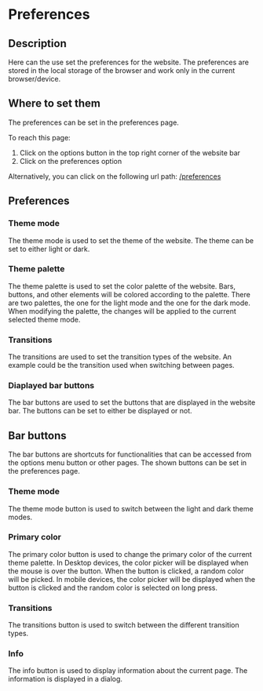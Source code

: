# Preferences

## Description

Here can the use set the preferences for the website. The preferences are stored in the local storage of the browser and work only in the current browser/device. 

## Where to set them

The preferences can be set in the preferences page.

To reach this page:
1. Click on the options button in the top right corner of the website bar
2. Click on the preferences option

Alternatively, you can click on the following url path: [/preferences](/preferences)

## Preferences

### Theme mode

The theme mode is used to set the theme of the website. The theme can be set to either light or dark.

### Theme palette

The theme palette is used to set the color palette of the website. Bars, buttons, and other elements will be colored according to the palette. There are two palettes, the one for the light mode and the one for the dark mode. When modifying the palette, the changes will be applied to the current selected theme mode.

### Transitions

The transitions are used to set the transition types of the website. An example could be the transition used when switching between pages. 

### Diaplayed bar buttons

The bar buttons are used to set the buttons that are displayed in the website bar. The buttons can be set to either be displayed or not.

## Bar buttons

The bar buttons are shortcuts for functionalities that can be accessed from the options menu button or other pages. The shown buttons can be set in the preferences page.

### Theme mode

The theme mode button is used to switch between the light and dark theme modes.

### Primary color

The primary color button is used to change the primary color of the current theme palette. In Desktop devices, the color picker will be displayed when the mouse is over the button. When the button is clicked, a random color will be picked. In mobile devices, the color picker will be displayed when the button is clicked and the random color is selected on long press.

### Transitions

The transitions button is used to switch between the different transition types.

### Info

The info button is used to display information about the current page. The information is displayed in a dialog.